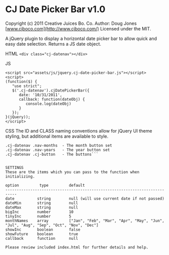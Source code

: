 CJ Date Picker Bar v1.0
=======================

Copyright (c) 2011 Creative Juices Bo. Co.
Author: Doug Jones [www.cjboco.com](http://www.cjboco.com/)
Licensed under the MIT.

A jQuery plugin to display a horizontal date picker bar to allow quick and easy date selection.
Returns a JS date object.

HTML
```<div class="cj-datenav"></div>```

JS
```
<script src="assets/js/jquery.cj-date-picker-bar.js"></script>
<script>
(function($) {
   "use strict";
   $('.cj-datenav').cjDatePickerBar({
	  date: '10/31/2011',
	  callback: function(dateObj) {
		 console.log(dateObj)
	  }
   });
}(jQuery));
</script>
```

CSS
The ID and CLASS naming conventions allow for jQuery UI theme styling, but
additional items are available to style.

```.cj-datenav              - The main block.
.cj-datenav .nav-months  - The month button set
.cj-datenav .nav-years   - The year button set
.cj-datenav .cj-button   - The buttons```


SETTINGS
These are the items which you can pass to the function when initializing.

option         type         default
---------------------------------------------------------------------------
date          string        null (will use current date if not passed)
dateMin       string        null
dateMax       string        null
bigInc        number        10
tinyInc       number        5
monthNames    array         ["Jan", "Feb", "Mar", "Apr", "May", "Jun", "Jul", "Aug", "Sep", "Oct", "Nov", "Dec"]
showInc       boolean       false
showFuture    boolean       true
callback      function      null

Please review included index.html for further details and help.